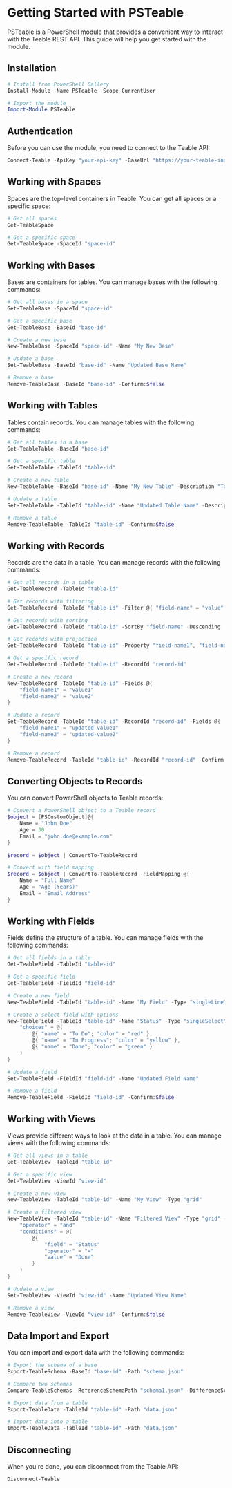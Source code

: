 # Getting Started with PSTeable

PSTeable is a PowerShell module that provides a convenient way to interact with the Teable REST API. This guide will help you get started with the module.

## Installation

```powershell
# Install from PowerShell Gallery
Install-Module -Name PSTeable -Scope CurrentUser

# Import the module
Import-Module PSTeable
```

## Authentication

Before you can use the module, you need to connect to the Teable API:

```powershell
Connect-Teable -ApiKey "your-api-key" -BaseUrl "https://your-teable-instance.com/api"
```

## Working with Spaces

Spaces are the top-level containers in Teable. You can get all spaces or a specific space:

```powershell
# Get all spaces
Get-TeableSpace

# Get a specific space
Get-TeableSpace -SpaceId "space-id"
```

## Working with Bases

Bases are containers for tables. You can manage bases with the following commands:

```powershell
# Get all bases in a space
Get-TeableBase -SpaceId "space-id"

# Get a specific base
Get-TeableBase -BaseId "base-id"

# Create a new base
New-TeableBase -SpaceId "space-id" -Name "My New Base"

# Update a base
Set-TeableBase -BaseId "base-id" -Name "Updated Base Name"

# Remove a base
Remove-TeableBase -BaseId "base-id" -Confirm:$false
```

## Working with Tables

Tables contain records. You can manage tables with the following commands:

```powershell
# Get all tables in a base
Get-TeableTable -BaseId "base-id"

# Get a specific table
Get-TeableTable -TableId "table-id"

# Create a new table
New-TeableTable -BaseId "base-id" -Name "My New Table" -Description "Table description"

# Update a table
Set-TeableTable -TableId "table-id" -Name "Updated Table Name" -Description "Updated description"

# Remove a table
Remove-TeableTable -TableId "table-id" -Confirm:$false
```

## Working with Records

Records are the data in a table. You can manage records with the following commands:

```powershell
# Get all records in a table
Get-TeableRecord -TableId "table-id"

# Get records with filtering
Get-TeableRecord -TableId "table-id" -Filter @{ "field-name" = "value" }

# Get records with sorting
Get-TeableRecord -TableId "table-id" -SortBy "field-name" -Descending

# Get records with projection
Get-TeableRecord -TableId "table-id" -Property "field-name1", "field-name2"

# Get a specific record
Get-TeableRecord -TableId "table-id" -RecordId "record-id"

# Create a new record
New-TeableRecord -TableId "table-id" -Fields @{
    "field-name1" = "value1"
    "field-name2" = "value2"
}

# Update a record
Set-TeableRecord -TableId "table-id" -RecordId "record-id" -Fields @{
    "field-name1" = "updated-value1"
    "field-name2" = "updated-value2"
}

# Remove a record
Remove-TeableRecord -TableId "table-id" -RecordId "record-id" -Confirm:$false
```

## Converting Objects to Records

You can convert PowerShell objects to Teable records:

```powershell
# Convert a PowerShell object to a Teable record
$object = [PSCustomObject]@{
    Name = "John Doe"
    Age = 30
    Email = "john.doe@example.com"
}

$record = $object | ConvertTo-TeableRecord

# Convert with field mapping
$record = $object | ConvertTo-TeableRecord -FieldMapping @{
    Name = "Full Name"
    Age = "Age (Years)"
    Email = "Email Address"
}
```

## Working with Fields

Fields define the structure of a table. You can manage fields with the following commands:

```powershell
# Get all fields in a table
Get-TeableField -TableId "table-id"

# Get a specific field
Get-TeableField -FieldId "field-id"

# Create a new field
New-TeableField -TableId "table-id" -Name "My Field" -Type "singleLineText"

# Create a select field with options
New-TeableField -TableId "table-id" -Name "Status" -Type "singleSelect" -Options @{
    "choices" = @(
        @{ "name" = "To Do"; "color" = "red" },
        @{ "name" = "In Progress"; "color" = "yellow" },
        @{ "name" = "Done"; "color" = "green" }
    )
}

# Update a field
Set-TeableField -FieldId "field-id" -Name "Updated Field Name"

# Remove a field
Remove-TeableField -FieldId "field-id" -Confirm:$false
```

## Working with Views

Views provide different ways to look at the data in a table. You can manage views with the following commands:

```powershell
# Get all views in a table
Get-TeableView -TableId "table-id"

# Get a specific view
Get-TeableView -ViewId "view-id"

# Create a new view
New-TeableView -TableId "table-id" -Name "My View" -Type "grid"

# Create a filtered view
New-TeableView -TableId "table-id" -Name "Filtered View" -Type "grid" -Filter @{
    "operator" = "and"
    "conditions" = @(
        @{
            "field" = "Status"
            "operator" = "="
            "value" = "Done"
        }
    )
}

# Update a view
Set-TeableView -ViewId "view-id" -Name "Updated View Name"

# Remove a view
Remove-TeableView -ViewId "view-id" -Confirm:$false
```

## Data Import and Export

You can import and export data with the following commands:

```powershell
# Export the schema of a base
Export-TeableSchema -BaseId "base-id" -Path "schema.json"

# Compare two schemas
Compare-TeableSchemas -ReferenceSchemaPath "schema1.json" -DifferenceSchemaPath "schema2.json"

# Export data from a table
Export-TeableData -TableId "table-id" -Path "data.json"

# Import data into a table
Import-TeableData -TableId "table-id" -Path "data.json"
```

## Disconnecting

When you're done, you can disconnect from the Teable API:

```powershell
Disconnect-Teable
```
